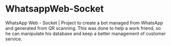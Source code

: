 # WhatsappWeb-Socket
WhatsApp Web - Socket | Project to create a bot managed from WhatsApp and generated from QR scanning. This was done to help a work friend, so he can manipulate his database and keep a better management of customer service.
